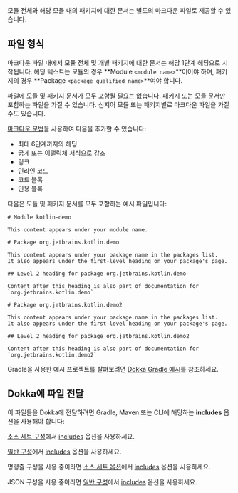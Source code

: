 [//]: # (title: 모듈 문서화)

모듈 전체와 해당 모듈 내의 패키지에 대한 문서는 별도의 마크다운 파일로 제공할 수 있습니다.

## 파일 형식

마크다운 파일 내에서 모듈 전체 및 개별 패키지에 대한 문서는 해당 1단계 헤딩으로 시작됩니다. 헤딩 텍스트는 모듈의 경우 **Module `<module name>`**이어야 하며, 패키지의 경우 **Package `<package qualified name>`**여야 합니다.

파일에 모듈 및 패키지 문서가 모두 포함될 필요는 없습니다. 패키지 또는 모듈 문서만 포함하는 파일을 가질 수 있습니다. 심지어 모듈 또는 패키지별로 마크다운 파일을 가질 수도 있습니다.

[마크다운 문법](https://www.markdownguide.org/basic-syntax/)을 사용하여 다음을 추가할 수 있습니다:
* 최대 6단계까지의 헤딩
* 굵게 또는 이탤릭체 서식으로 강조
* 링크
* 인라인 코드
* 코드 블록
* 인용 블록

다음은 모듈 및 패키지 문서를 모두 포함하는 예시 파일입니다:

```text
# Module kotlin-demo

This content appears under your module name.

# Package org.jetbrains.kotlin.demo

This content appears under your package name in the packages list.
It also appears under the first-level heading on your package's page.

## Level 2 heading for package org.jetbrains.kotlin.demo

Content after this heading is also part of documentation for `org.jetbrains.kotlin.demo`

# Package org.jetbrains.kotlin.demo2

This content appears under your package name in the packages list.
It also appears under the first-level heading on your package's page.

## Level 2 heading for package org.jetbrains.kotlin.demo2

Content after this heading is also part of documentation for `org.jetbrains.kotlin.demo2`
```

Gradle을 사용한 예시 프로젝트를 살펴보려면 [Dokka Gradle 예시](https://github.com/Kotlin/dokka/tree/%dokkaVersion%/examples/gradle/dokka-gradle-example)를 참조하세요.

## Dokka에 파일 전달

이 파일들을 Dokka에 전달하려면 Gradle, Maven 또는 CLI에 해당하는 **includes** 옵션을 사용해야 합니다:

<tabs group="build-script">
<tab title="Gradle" group-key="gradle">

[소스 세트 구성](dokka-gradle.md#source-set-configuration)에서 [includes](dokka-gradle.md#includes) 옵션을 사용하세요.

</tab>

<tab title="Maven" group-key="mvn">

[일반 구성](dokka-maven.md#general-configuration)에서 [includes](dokka-maven.md#includes) 옵션을 사용하세요.

</tab>

<tab title="CLI" group-key="cli">

명령줄 구성을 사용 중이라면 [소스 세트 옵션](dokka-cli.md#source-set-options)에서 [includes](dokka-cli.md#includes-cli) 옵션을 사용하세요.

JSON 구성을 사용 중이라면 [일반 구성](dokka-cli.md#general-configuration)에서 [includes](dokka-cli.md#includes-json) 옵션을 사용하세요.

</tab>
</tabs>